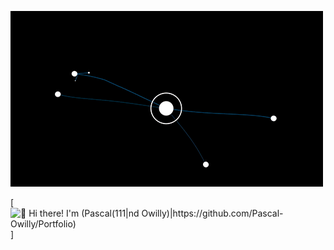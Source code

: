 ![Alt Text]( website/static/website/img/J5A.gif )

[<img src=")" title="👋 Hi there! I'm (Pascal(111|nd Owilly)|https://github.com/Pascal-Owilly/Portfolio)"/>]
